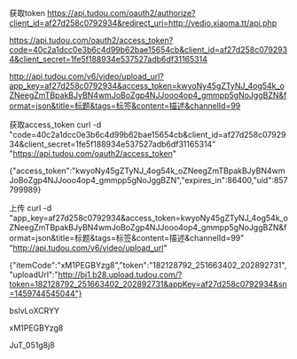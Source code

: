 获取token
https://api.tudou.com/oauth2/authorize?client_id=af27d258c0792934&redirect_uri=http://vedio.xiaoma.tt/api.php

https://api.tudou.com/oauth2/access_token?code=40c2a1dcc0e3b6c4d99b62bae15654cb&client_id=af27d258c0792934&client_secret=1fe5f188934e537527adb6df31165314




http://api.tudou.com/v6/video/upload_url?app_key=af27d258c0792934&access_token=kwyoNy45gZTyNJ_4og54k_oZNeegZmTBpakBJyBN4wmJoBoZgp4NJJooo4op4_gmmpp5gNoJggBZN&format=json&title=标题&tags=标签&content=描述&channelId=99


获取access_token
curl -d "code=40c2a1dcc0e3b6c4d99b62bae15654cb&client_id=af27d258c0792934&client_secret=1fe5f188934e537527adb6df31165314" "https://api.tudou.com/oauth2/access_token"

{"access_token":"kwyoNy45gZTyNJ_4og54k_oZNeegZmTBpakBJyBN4wmJoBoZgp4NJJooo4op4_gmmpp5gNoJggBZN","expires_in":86400,"uid":857799989}

上传
curl -d "app_key=af27d258c0792934&access_token=kwyoNy45gZTyNJ_4og54k_oZNeegZmTBpakBJyBN4wmJoBoZgp4NJJooo4op4_gmmpp5gNoJggBZN&format=json&title=标题&tags=标签&content=描述&channelId=99" "http://api.tudou.com/v6/video/upload_url"

{"itemCode":"xM1PEGBYzg8","token":"182128792_251663402_202892731","uploadUrl":"http://bj1.b28.upload.tudou.com/?token=182128792_251663402_202892731&appKey=af27d258c0792934&sn=1459744545044"}


bslvLoXCRYY

xM1PEGBYzg8

JuT_051g8j8



